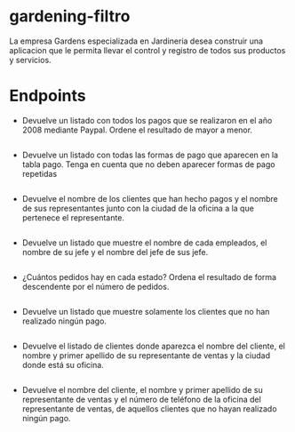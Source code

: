 # gardening-filtro
La empresa Gardens especializada en Jardineria desea construir una aplicacion que le permita llevar el control
y registro de todos sus productos y servicios.

# Endpoints
- Devuelve un listado con todos los pagos que se realizaron en el año 2008 mediante Paypal. Ordene el resultado de mayor a menor.
  ```

  ```
- Devuelve un listado con todas las formas de pago que aparecen en la tabla pago. Tenga en cuenta que no deben aparecer formas de pago repetidas
  ```

  ```
- Devuelve el nombre de los clientes que han hecho pagos y el nombre de sus representantes junto con la ciudad de la oficina a la que pertenece el representante.
  ```
  
  ```
- Devuelve un listado que muestre el nombre de cada empleados, el nombre de su jefe y el nombre del jefe de sus jefe.
  ```

  ```
- ¿Cuántos pedidos hay en cada estado? Ordena el resultado de forma descendente por el número de pedidos.
  ```

  ```
- Devuelve un listado que muestre solamente los clientes que no han realizado ningún pago.
  ```

  ```
- Devuelve el listado de clientes donde aparezca el nombre del cliente, el nombre y primer apellido de su representante de ventas y la ciudad donde está su oficina.
  ```

  ```
- Devuelve el nombre del cliente, el nombre y primer apellido de su representante de ventas y el número de teléfono de la oficina del representante de ventas, de aquellos clientes que no hayan realizado ningún pago.
  ```

  ```
